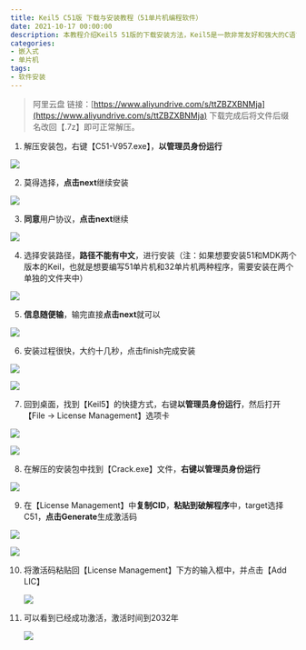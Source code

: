 ```yaml
---
title: Keil5 C51版 下载与安装教程（51单片机编程软件）
date: 2021-10-17 00:00:00
description: 本教程介绍Keil5 51版的下载安装方法，Keil5是一款非常友好和强大的C语言软件开发系统。Keil5提供了清晰直观的操作界面,而且使用起来十分的轻松便捷,并具备编译器、编译器、安装包和调试跟踪功能。
categories:
- 嵌入式
- 单片机
tags:
- 软件安装
---
```




>阿里云盘
>链接：[https://www.aliyundrive.com/s/ttZBZXBNMja](https://www.aliyundrive.com/s/ttZBZXBNMja)
>下载完成后将文件后缀名改回【.7z】即可正常解压。

1. 解压安装包，右键【C51-V957.exe】，**以管理员身份运行**

  ![](https://gitee.com/huffiema/pictures/raw/master/image/202112232002909-keil51-1.png)

  

2. 莫得选择，**点击next**继续安装

  ![](https://gitee.com/huffiema/pictures/raw/master/image/202112232002704-keil51-2.png)

  

3. **同意**用户协议，**点击next**继续

  ![](https://gitee.com/huffiema/pictures/raw/master/image/202112232003825-keil51-3.png)

  

4. 选择安装路径，**路径不能有中文**，进行安装（注：如果想要安装51和MDK两个版本的Keil，也就是想要编写51单片机和32单片机两种程序，需要安装在两个单独的文件夹中）

  ![](https://gitee.com/huffiema/pictures/raw/master/image/202112232003419-keil51-4.png)

  

5. **信息随便输**，输完直接**点击next**就可以

  ![](https://gitee.com/huffiema/pictures/raw/master/image/202112232003599-keil51-5.png)

  

6. 安装过程很快，大约十几秒，点击finish完成安装

  ![](https://gitee.com/huffiema/pictures/raw/master/image/202112232004114-keil51-6.png)

  ![](https://gitee.com/huffiema/pictures/raw/master/image/202112232004458-keil51-7.png)

  

7. 回到桌面，找到【Keil5】的快捷方式，右键**以管理员身份运行**，然后打开【File -> License Management】选项卡

  ![](https://gitee.com/huffiema/pictures/raw/master/image/202112232004254-keil51-8.png)

  ![](https://gitee.com/huffiema/pictures/raw/master/image/202112232004032-keil51-9.png)

  

8. 在解压的安装包中找到【Crack.exe】文件，**右键以管理员身份运行**

  ![](https://gitee.com/huffiema/pictures/raw/master/image/202112232005088-keil51-10.png)

  

9. 在【License Management】中**复制CID**，**粘贴到破解程序**中，target选择C51，**点击Generate**生成激活码

  ![](https://gitee.com/huffiema/pictures/raw/master/image/202112232005496-keil51-11.png)

  ![](https://gitee.com/huffiema/pictures/raw/master/image/202112232005539-keil51-12.png)

  

10. 将激活码粘贴回【License Management】下方的输入框中，并点击【Add LIC】

    ![](https://gitee.com/huffiema/pictures/raw/master/image/202112232006203-keil51-13.png)

    

11. 可以看到已经成功激活，激活时间到2032年

    ![](https://gitee.com/huffiema/pictures/raw/master/image/202112232006493-keil51-14.png)

    
